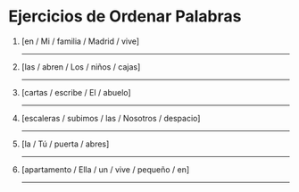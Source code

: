 # Ejercicios de Ordenar Palabras

1. [en / Mi / familia / Madrid / vive]

   _________________________________

2. [las / abren / Los / niños / cajas]

   _________________________________

3. [cartas / escribe / El / abuelo]

   _________________________________

4. [escaleras / subimos / las / Nosotros / despacio]

   _________________________________

5. [la / Tú / puerta / abres]

   _________________________________

6. [apartamento / Ella / un / vive / pequeño / en]

   _________________________________